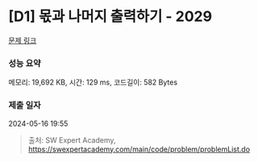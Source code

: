 # [D1] 몫과 나머지 출력하기 - 2029 

[문제 링크](https://swexpertacademy.com/main/code/problem/problemDetail.do?contestProbId=AV5QGNvKAtEDFAUq) 

### 성능 요약

메모리: 19,692 KB, 시간: 129 ms, 코드길이: 582 Bytes

### 제출 일자

2024-05-16 19:55



> 출처: SW Expert Academy, https://swexpertacademy.com/main/code/problem/problemList.do